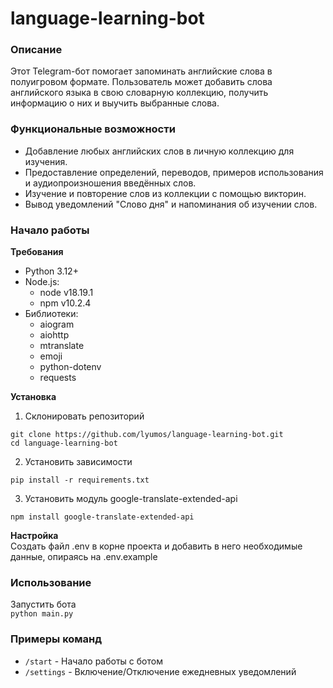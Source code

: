 # language-learning-bot

### **Описание**

Этот Telegram-бот помогает запоминать английские слова в полуигровом формате. Пользователь может добавить слова английского языка в свою словарную коллекцию, получить информацию о них и выучить выбранные слова.<br>

### **Функциональные возможности**
- Добавление любых английских слов в личную коллекцию для изучения.
- Предоставление определений, переводов, примеров использования и аудиопроизношения введённых слов.
- Изучение и повторение слов из коллекции с помощью викторин.
- Вывод уведомлений "Слово дня" и напоминания об изучении слов.

### **Начало работы**

**Требования**
* Python 3.12+
* Node.js:
  * node v18.19.1 
  * npm v10.2.4
* Библиотеки:
  * aiogram
  * aiohttp
  * mtranslate
  * emoji
  * python-dotenv
  * requests

**Установка**
1. Склонировать репозиторий

`git clone https://github.com/lyumos/language-learning-bot.git`<br>
`cd language-learning-bot`

2. Установить зависимости

`pip install -r requirements.txt`

3. Установить модуль google-translate-extended-api

`npm install google-translate-extended-api`

**Настройка**
<br>Создать файл .env в корне проекта и добавить в него необходимые данные, опираясь на .env.example

### Использование 

Запустить бота
<br>`python main.py`

### Примеры команд
* `/start` - Начало работы с ботом
* `/settings` - Включение/Отключение ежедневных уведомлений
